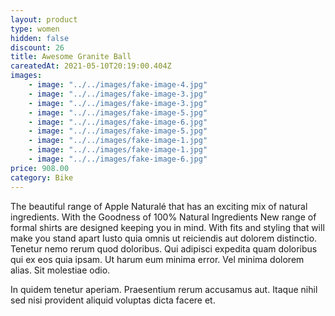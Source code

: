 ```yaml
---
layout: product
type: women
hidden: false
discount: 26
title: Awesome Granite Ball
careatedAt: 2021-05-10T20:19:00.404Z
images:
    - image: "../../images/fake-image-4.jpg"
    - image: "../../images/fake-image-3.jpg"
    - image: "../../images/fake-image-3.jpg"
    - image: "../../images/fake-image-5.jpg"
    - image: "../../images/fake-image-6.jpg"
    - image: "../../images/fake-image-5.jpg"
    - image: "../../images/fake-image-1.jpg"
    - image: "../../images/fake-image-1.jpg"
    - image: "../../images/fake-image-6.jpg"
price: 908.00
category: Bike
---
```

The beautiful range of Apple Naturalé that has an exciting mix of natural ingredients. With the Goodness of 100% Natural Ingredients
New range of formal shirts are designed keeping you in mind. With fits and styling that will make you stand apart
Iusto quia omnis ut reiciendis aut dolorem distinctio. Tenetur nemo rerum quod doloribus. Qui adipisci expedita quam doloribus qui ex eos quia ipsam. Ut harum eum minima error. Vel minima dolorem alias. Sit molestiae odio.
 In quidem tenetur aperiam. Praesentium rerum accusamus aut. Itaque nihil sed nisi provident aliquid voluptas dicta facere et.
